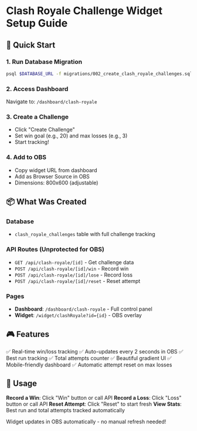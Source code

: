 # Clash Royale Challenge Widget Setup Guide

## 🚀 Quick Start

### 1. Run Database Migration
```bash
psql $DATABASE_URL -f migrations/002_create_clash_royale_challenges.sql
```

### 2. Access Dashboard
Navigate to: `/dashboard/clash-royale`

### 3. Create a Challenge
- Click "Create Challenge"
- Set win goal (e.g., 20) and max losses (e.g., 3)
- Start tracking!

### 4. Add to OBS
- Copy widget URL from dashboard
- Add as Browser Source in OBS
- Dimensions: 800x600 (adjustable)

## 📦 What Was Created

### Database
- `clash_royale_challenges` table with full challenge tracking

### API Routes (Unprotected for OBS)
- `GET /api/clash-royale/[id]` - Get challenge data
- `POST /api/clash-royale/[id]/win` - Record win
- `POST /api/clash-royale/[id]/lose` - Record loss
- `POST /api/clash-royale/[id]/reset` - Reset attempt

### Pages
- **Dashboard**: `/dashboard/clash-royale` - Full control panel
- **Widget**: `/widget/clashRoyale?id={id}` - OBS overlay

## 🎮 Features

✅ Real-time win/loss tracking
✅ Auto-updates every 2 seconds in OBS
✅ Best run tracking
✅ Total attempts counter
✅ Beautiful gradient UI
✅ Mobile-friendly dashboard
✅ Automatic attempt reset on max losses

## 📱 Usage

**Record a Win**: Click "Win" button or call API
**Record a Loss**: Click "Loss" button or call API
**Reset Attempt**: Click "Reset" to start fresh
**View Stats**: Best run and total attempts tracked automatically

Widget updates in OBS automatically - no manual refresh needed!

